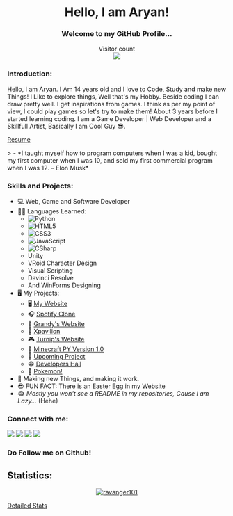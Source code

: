 
<h1 align="center">Hello, I am Aryan!</h1>
<h3 align="center">Welcome to my GitHub Profile...</h3>
<p align="center"> 
  Visitor count<br>
  <img src="https://profile-counter.glitch.me/ravanger101/count.svg" />
</p>


### Introduction:
Hello, I am Aryan. I Am 14 years old and I love to Code, Study and make new Things! I Like to explore things, Well that's my Hobby. Beside coding I can draw pretty well.
I get inspirations from games. I think as per my point of view, I could play games so let's try to make them! About 3 years before I started learning coding. I am a Game Developer | Web Developer and a Skillfull Artist, Basically I am Cool Guy 😎.
<p><a href="https://aryanresume.netlify.app/">Resume</a></p>>
- *I taught myself how to program computers when I was a kid, bought my first computer when I was 10, and sold my first commercial program when I was 12. – Elon Musk*

### Skills and Projects:
* 💻 Web, Game and Software Developer
* 👨‍💻 Languages Learned:
    * ![Python](https://img.shields.io/badge/-Python-black?style=for-the-badge&logo=Python)
    * ![HTML5](https://img.shields.io/badge/-HTML5-E34F26?style=for-the-badge&logo=html5&logoColor=white)
    * ![CSS3](https://img.shields.io/badge/-CSS3-1572B6?style=for-the-badge&logo=css3)
    * ![JavaScript](https://img.shields.io/badge/-JavaScript-black?style=for-the-badge&logo=javascript)
    * ![CSharp](https://img.shields.io/badge/-CSharp-black?style=for-the-badge&logo=csharp)
    * Unity
    * VRoid Character Design
    * Visual Scripting
    * Davinci Resolve
    * And WinForms Designing
* 🖥 My Projects:
    * 🖥️ <a href ="https://ravanger101.github.io/DragonRealmsWebsite/">My Website</a>
    * 🎧 <a href ="https://spotifyrealms.netlify.app/">Spotify Clone</a>
    * 📱 <a href ="https://grandyswebsite.netlify.app/">Grandy's Website</a>
    * 🧾 <a href ="https://xpavilion.github.io/">Xpavilion</a>
    * 🎮 <a href ="https://turnipguy30.me/">Turnip's Website</a>
    * 👾 <a href ="https://github.com/ProjectDragonRealms/DragonRealms-Version1.0">Minecraft PY Version 1.0</a>
    * 📁 <a href ="https://github.com/ProjectDragonRealms">Upcoming Project</a>
    * 😁 <a href ="https://developers-hall.netlify.app/ravanger101/">Developers Hall</a>
    * 🎃 <a href ="https://pokemon-pythonred.github.io/">Pokemon!</a>
* 🤖 Making new Things, and making it work.
* 😎 FUN FACT: There is an Easter Egg in my <a href ="https://ravanger101.github.io/DragonRealmsWebsite/">Website</a>
* 😂 *Mostly you won't see a README in my repositories, Cause I am Lazy...* (Hehe)


### Connect with me:
[![](https://img.shields.io/badge/-Aryan™-blue?style=for-the-badge&logo=Linkedin&logoColor=white&linkhttps://www.linkedin.com/in/aryangore/)](https://www.linkedin.com/in/aryangore/)
[![](https://img.shields.io/badge/-Github-171515?style=for-the-badge&logo=github&logoColor=white)](https://github.com/Ravanger101) 
[![](https://img.shields.io/badge/-Website-7e22ff?style=for-the-badge)](https://ravanger101.github.io/DragonRealmsWebsite/)
[![](https://img.shields.io/badge/-Email-c14438?style=for-the-badge&logo=gmail&logoColor=white&link=mailto:aryangore)](mailto:panther2008aryan101@gmail.com)
<h3>Do Follow me on Github!</h3>

## Statistics:

<p align="center"> <a href="https://github.com/ryo-ma/github-profile-trophy"><img src="https://github-profile-trophy.vercel.app/?username=ravanger101&theme=darkhub&no-bg=true&row=1&margin-w=15&margin-h=15" alt="ravanger101" /></a></p>

<p><a href="https://gitstats.me/Ravanger101">Detailed Stats</a>



